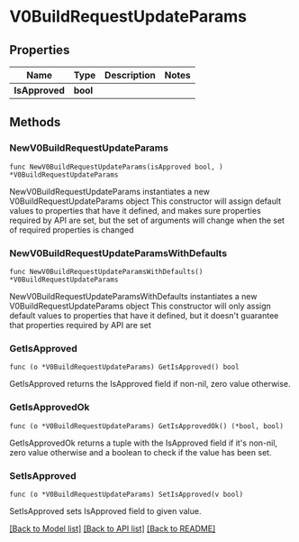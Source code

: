 # V0BuildRequestUpdateParams

## Properties

Name | Type | Description | Notes
------------ | ------------- | ------------- | -------------
**IsApproved** | **bool** |  | 

## Methods

### NewV0BuildRequestUpdateParams

`func NewV0BuildRequestUpdateParams(isApproved bool, ) *V0BuildRequestUpdateParams`

NewV0BuildRequestUpdateParams instantiates a new V0BuildRequestUpdateParams object
This constructor will assign default values to properties that have it defined,
and makes sure properties required by API are set, but the set of arguments
will change when the set of required properties is changed

### NewV0BuildRequestUpdateParamsWithDefaults

`func NewV0BuildRequestUpdateParamsWithDefaults() *V0BuildRequestUpdateParams`

NewV0BuildRequestUpdateParamsWithDefaults instantiates a new V0BuildRequestUpdateParams object
This constructor will only assign default values to properties that have it defined,
but it doesn't guarantee that properties required by API are set

### GetIsApproved

`func (o *V0BuildRequestUpdateParams) GetIsApproved() bool`

GetIsApproved returns the IsApproved field if non-nil, zero value otherwise.

### GetIsApprovedOk

`func (o *V0BuildRequestUpdateParams) GetIsApprovedOk() (*bool, bool)`

GetIsApprovedOk returns a tuple with the IsApproved field if it's non-nil, zero value otherwise
and a boolean to check if the value has been set.

### SetIsApproved

`func (o *V0BuildRequestUpdateParams) SetIsApproved(v bool)`

SetIsApproved sets IsApproved field to given value.



[[Back to Model list]](../README.md#documentation-for-models) [[Back to API list]](../README.md#documentation-for-api-endpoints) [[Back to README]](../README.md)


